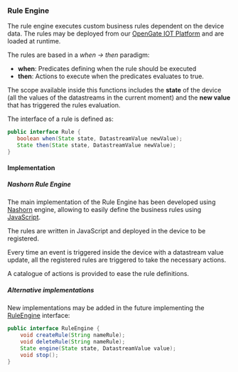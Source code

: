 ### Rule Engine

The rule engine executes custom business rules dependent on the device data. The rules may be deployed from our [OpenGate IOT Platform](https://www.amplia-iiot.com/iot-platform/) and are loaded at runtime.

The rules are based in a _when -> then_ paradigm:
 * __when__: Predicates defining when the rule should be executed 
 * __then__: Actions to execute when the predicates evaluates to true.
 
 The scope available inside this functions includes the __state__ of the device (all the values of the datastreams in the current moment) and the __new value__ that has triggered the rules evaluation.
 
 The interface of a rule is defined as:
 ```java
public interface Rule {
    boolean when(State state, DatastreamValue newValue);
    State then(State state, DatastreamValue newValue);
}
```

#### Implementation

##### Nashorn Rule Engine

The main implementation of the Rule Engine has been developed using [Nashorn](https://docs.oracle.com/javase/8/docs/technotes/guides/scripting/nashorn/api.html) engine, allowing to easily define the business rules using [JavaScript](https://en.wikipedia.org/wiki/JavaScript).

The rules are written in JavaScript and deployed in the device to be registered.

Every time an event is triggered inside the device with a datastream value update, all the registered rules are triggered to take the necessary actions.

A catalogue of actions is provided to ease the rule definitions.

##### Alternative implementations

New implementations may be added in the future implementing the [RuleEngine]() interface:

```java
public interface RuleEngine { 
    void createRule(String nameRule);
    void deleteRule(String nameRule);
    State engine(State state, DatastreamValue value);
    void stop();
}
```
